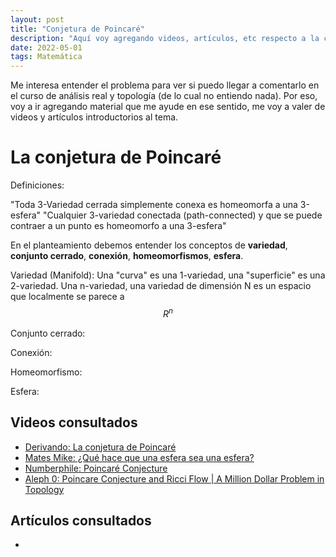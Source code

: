 ```yaml
---
layout: post
title: "Conjetura de Poincaré"
description: "Aquí voy agregando videos, artículos, etc respecto a la conjetura de Poincaré"
date: 2022-05-01
tags: Matemática
---
```


Me interesa entender el problema para ver si puedo llegar a comentarlo en el curso de análisis real y topología (de lo cual no entiendo nada). Por eso, voy a ir agregando material que me ayude en ese sentido, me voy a valer de videos y artículos introductorios al tema.

# La conjetura de Poincaré

Definiciones: 

"Toda 3-Variedad cerrada simplemente conexa es homeomorfa a una 3-esfera"
"Cualquier 3-variedad conectada (path-connected) y que se puede contraer a un punto es homeomorfo a una 3-esfera"

En el planteamiento debemos entender los conceptos de **variedad**, **conjunto cerrado**, **conexión**, **homeomorfismos**, **esfera**.

Variedad (Manifold): Una "curva" es una 1-variedad, una "superficie" es una 2-variedad. Una n-variedad, una variedad de dimensión N es un espacio que localmente se parece a $$R^n$$

Conjunto cerrado:

Conexión:

Homeomorfismo:

Esfera:

## Videos consultados

- [Derivando: La conjetura de Poincaré](https://www.youtube.com/watch?v=tKbZT-a7zPE)
- [Mates Mike: ¿Qué hace que una esfera sea una esfera?](https://www.youtube.com/watch?v=NdKEcMImYy8)
- [Numberphile: Poincaré Conjecture](https://www.youtube.com/watch?v=GItmC9lxeco)
- [Aleph 0: Poincare Conjecture and Ricci Flow | A Million Dollar Problem in Topology](https://www.youtube.com/watch?v=PwRl5W-whTs)

## Artículos consultados

-
